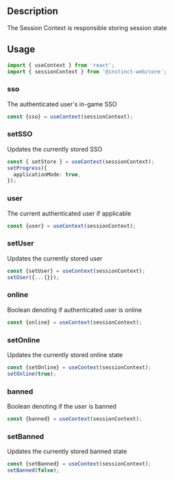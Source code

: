 ## Description
The Session Context is responsible storing session state

## Usage
```typescript
import { useContext } from 'react';
import { sessionContext } from '@instinct-web/core';
```

### sso
The authenticated user's in-game SSO
```typescript
const {sso} = useContext(sessionContext);
```

### setSSO
Updates the currently stored SSO

```typescript
const { setStore } = useContext(sessionContext);
setProgress({
  applicationMode: true,
});
```

### user
The current authenticated user if applicable
```typescript
const {user} = useContext(sessionContext);
```

### setUser
Updates the currently stored user
```typescript
const {setUser} = useContext(sessionContext);
setUser({...{}});
```

### online
Boolean denoting if authenticated user is online
```typescript
const {online} = useContext(sessionContext);
```

### setOnline
Updates the currently stored online state
```typescript
const {setOnline} = useContext(sessionContext);
setOnline(true);
```

### banned
Boolean denoting if the user is banned
```typescript
const {banned} = useContext(sessionContext);
```


### setBanned
Updates the currently stored banned state
```typescript
const {setBanned} = useContext(sessionContext);
setBanned(false);
```
